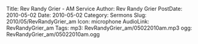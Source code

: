 Title: Rev Randy Grier - AM Service
Author: Rev Randy Grier
PostDate: 2010-05-02
Date: 2010-05-02
Category: Sermons
Slug: 2010/05/RevRandyGrier_am
Icon: microphone
AudioLink: RevRandyGrier_am
Tags: 
mp3: RevRandyGrier_am/05022010am.mp3
ogg: RevRandyGrier_am/05022010am.ogg
